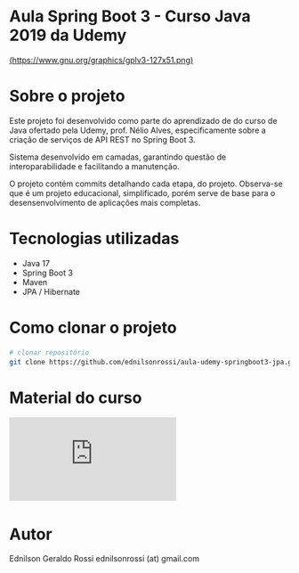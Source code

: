 # Aula Spring Boot 3 - Curso Java 2019 da Udemy

[(https://www.gnu.org/graphics/gplv3-127x51.png)](https://github.com/ednilsonrossi/aula-udemy-springboot3-jpa/blob/main/LICENCE)

# Sobre o projeto

Este projeto foi desenvolvido como parte do aprendizado de do curso de Java ofertado pela Udemy, prof. Nélio Alves, especificamente sobre a criação de serviços de API REST no Spring Boot 3. 

Sistema desenvolvido em camadas, garantindo questão de interoparabilidade e facilitando a manutenção.

O projeto contém commits detalhando cada etapa, do projeto. Observa-se que é um projeto educacional, simplificado, porém serve de base para o desensenvolvimento de aplicações mais completas.

# Tecnologias utilizadas

- Java 17
- Spring Boot 3
- Maven
- JPA / Hibernate

# Como clonar o projeto

```bash
# clonar repositório
git clone https://github.com/ednilsonrossi/aula-udemy-springboot3-jpa.git
```

# Material do curso

![Projeto web services com Spring Boot e JPA / Hibernate](https://github.com/ednilsonrossi/aula-udemy-springboot3-jpa/blob/main/assets/02-exercicios1-estrutura-sequencial.pdf)

# Autor

Ednilson Geraldo Rossi
ednilsonrossi (at) gmail.com

